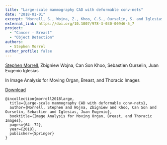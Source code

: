 ```yaml
---
title: "Large-scale mammography CAD with deformable conv-nets"
date: "2018-01-01"
excerpt: "Morrell, S., Wojna, Z., Khoo, C.S., Ourselin, S. and Iglesias, J.E., 2018. In Image Analysis for Moving Organ, Breast, and Thoracic Images (pp. 64-72). Springer, Cham."
external_link: https://doi.org/10.1007/978-3-030-00946-5_7
project:
  - "Cancer - Breast"
  - "Object Detection"
authors:
  - Stephen Morrel
author_profile: false
---
```

[Stephen Morrell](/people/stephen_morrel), Zbigniew Wojna, Can Son Khoo, Sebastien Ourselin, Juan Eugenio Iglesias

In Image Analysis for Moving Organ, Breast, and Thoracic Images

<a href="{{page.external_link}}" target="_blank"> Download </a>

```
@incollection{morrell2018large,
  title={Large-scale mammography CAD with deformable conv-nets},
  author={Morrell, Stephen and Wojna, Zbigniew and Khoo, Can Son and Ourselin, Sebastien and Iglesias, Juan Eugenio},
  booktitle={Image Analysis for Moving Organ, Breast, and Thoracic Images},
  pages={64--72},
  year={2018},
  publisher={Springer}
}
```
